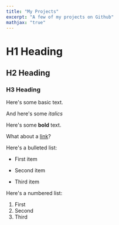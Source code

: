 ```yaml
---
title: "My Projects"
excerpt: "A few of my projects on Github"
mathjax: "true"
---
```


# H1 Heading

## H2 Heading

### H3 Heading

Here's some basic text.

And here's some *italics*

Here's some **bold** text.

What about a [link](https://github.com/Priya-SB)?

Here's a bulleted list:
* First item
+ Second item
- Third item

Here's a numbered list:
1. First
2. Second
3. Third
